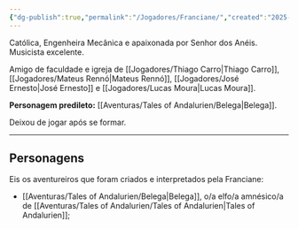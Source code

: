 ```yaml
---
{"dg-publish":true,"permalink":"/Jogadores/Franciane/","created":"2025-10-14T11:20:41.422-03:00"}
---
```


Católica, Engenheira Mecânica e apaixonada por Senhor dos Anéis. Musicista excelente.

Amigo de faculdade e igreja de [[Jogadores/Thiago Carro\|Thiago Carro]], [[Jogadores/Mateus Rennó\|Mateus Rennó]], [[Jogadores/José Ernesto\|José Ernesto]] e [[Jogadores/Lucas Moura\|Lucas Moura]].

**Personagem predileto:** [[Aventuras/Tales of Andalurien/Belega\|Belega]].

Deixou de jogar após se formar.

---
## Personagens
Eis os aventureiros que foram criados e interpretados pela Franciane:
- [[Aventuras/Tales of Andalurien/Belega\|Belega]], o/a elfo/a amnésico/a de [[Aventuras/Tales of Andalurien/Tales of Andalurien\|Tales of Andalurien]];